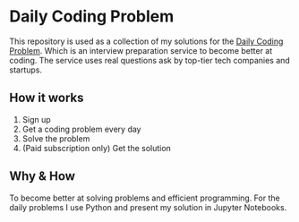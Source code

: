 # Daily Coding Problem
This repository is used as a collection of my solutions for the [Daily Coding Problem](https://www.dailycodingproblem.com/). Which is an interview preparation service to become better at coding. The service uses real questions ask by top-tier tech companies and startups.

## How it works
1. Sign up
2. Get a coding problem every day
3. Solve the problem
4. (Paid subscription only) Get the solution

## Why & How
To become better at solving problems and efficient programming.
For the daily problems I use Python and present my solution in Jupyter
Notebooks.
